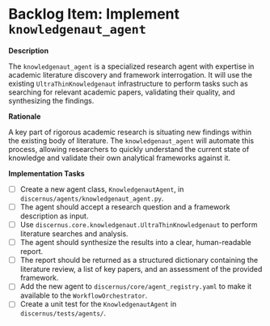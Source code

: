 # Backlog Item: Implement `knowledgenaut_agent`

**Description**

The `knowledgenaut_agent` is a specialized research agent with expertise in academic literature discovery and framework interrogation. It will use the existing `UltraThinKnowledgenaut` infrastructure to perform tasks such as searching for relevant academic papers, validating their quality, and synthesizing the findings.

**Rationale**

A key part of rigorous academic research is situating new findings within the existing body of literature. The `knowledgenaut_agent` will automate this process, allowing researchers to quickly understand the current state of knowledge and validate their own analytical frameworks against it.

**Implementation Tasks**

*   [ ] Create a new agent class, `KnowledgenautAgent`, in `discernus/agents/knowledgenaut_agent.py`.
*   [ ] The agent should accept a research question and a framework description as input.
*   [ ] Use `discernus.core.knowledgenaut.UltraThinKnowledgenaut` to perform literature searches and analysis.
*   [ ] The agent should synthesize the results into a clear, human-readable report.
*   [ ] The report should be returned as a structured dictionary containing the literature review, a list of key papers, and an assessment of the provided framework.
*   [ ] Add the new agent to `discernus/core/agent_registry.yaml` to make it available to the `WorkflowOrchestrator`.
*   [ ] Create a unit test for the `KnowledgenautAgent` in `discernus/tests/agents/`. 